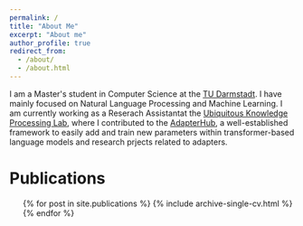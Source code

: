 ```yaml
---
permalink: /
title: "About Me"
excerpt: "About me"
author_profile: true
redirect_from: 
  - /about/
  - /about.html
---
```


I am a Master's student in Computer Science at the [TU Darmstadt](https://www.tu-darmstadt.de/index.en.jsp). I have mainly focused on Natural Language Processing and Machine Learning. I am currently working as a Reserach Assistantat the [Ubiquitous Knowledge Processing Lab](https://www.informatik.tu-darmstadt.de/ukp/ukp_home/index.en.jsp), where I contributed to the [AdapterHub](https://adapterhub.ml/), a well-established framework to easily add and train new parameters within transformer-based language models and research prjects related to adapters.

Publications
======
  <ul>{% for post in site.publications %}
    {% include archive-single-cv.html %}
  {% endfor %}</ul>